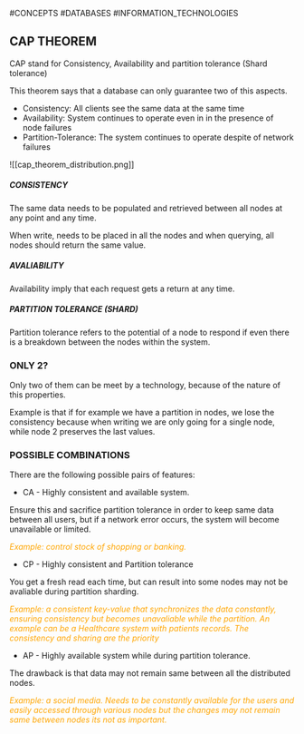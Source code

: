 #CONCEPTS #DATABASES #INFORMATION_TECHNOLOGIES

## CAP THEOREM

CAP stand for Consistency, Availability and partition tolerance (Shard tolerance)

This theorem says that a database can only guarantee two of this aspects. 

* Consistency: All clients see the same data at the same time
* Availability: System continues to operate even in in the presence of node failures
* Partition-Tolerance: The system continues to operate despite of network failures

![[cap_theorem_distribution.png]]

##### CONSISTENCY

The same data needs to be populated and retrieved between all nodes at any point and any time. 

When write, needs to be placed in all the nodes and when querying, all nodes should return the same value. 

##### AVALIABILITY

Availability imply that each request gets a return at any time. 

##### PARTITION TOLERANCE (SHARD)

Partition tolerance refers to the potential of a node to respond if even there is a breakdown between the nodes within the system. 

### ONLY 2?

Only two of them can be meet by a technology, because of the nature of this properties. 

Example is that if for example we have a partition in nodes, we lose the consistency because when writing we are only going for a single node, while node 2 preserves the last values. 

### POSSIBLE COMBINATIONS

There are the following possible pairs of features: 

* CA - Highly consistent and available system. 

Ensure this and sacrifice partition tolerance in order to keep same data between all users, but if a network error occurs, the system will become unavailable or limited. 

<span style="color:orange;"><i>Example: control stock of shopping or banking.</i></span>

* CP - Highly consistent and Partition tolerance

You get a fresh read each time, but can result into some nodes may not be avaliable during partition sharding. 

<span style="color:orange;"><i>Example: a consistent key-value that synchronizes the data constantly, ensuring consistency but becomes unavaliable while the partition. An example can be a Healthcare system with patients records. The consistency and sharing are the priority</i></span>

* AP - Highly available system while during partition tolerance. 

The drawback is that data may not remain same between all the distributed nodes. 

<span style="color:orange;"><i>Example: a social media. Needs to be constantly available for the users and easily accessed through various nodes but the changes may not remain same between nodes its not as important.</i></span>